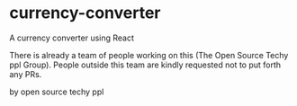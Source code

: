 # currency-converter
A currency converter using React

There is already a team of people working on this (The Open Source Techy ppl Group). People outside this team are kindly requested not to put forth any PRs.


by open source techy ppl


